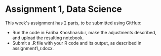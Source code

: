 # Assignment 1, Data Science 

This week's assignment has 2 parts, to be submitted using GitHub:

* Run the code in Fariba Khoshnasib.r, make the adjustments described, and upload the resulting notebook.
* Submit a .R file with your R code and its output, as described in assignment1_r.docx.
